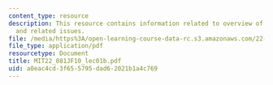 ```yaml
---
content_type: resource
description: This resource contains information related to overview of energy use
  and related issues.
file: /media/https%3A/open-learning-course-data-rc.s3.amazonaws.com/22-081j-introduction-to-sustainable-energy-fall-2010/a0eac4cd3f655795dad62021b1a4c769_MIT22_081JF10_lec01b.pdf
file_type: application/pdf
resourcetype: Document
title: MIT22_081JF10_lec01b.pdf
uid: a0eac4cd-3f65-5795-dad6-2021b1a4c769
---
```

